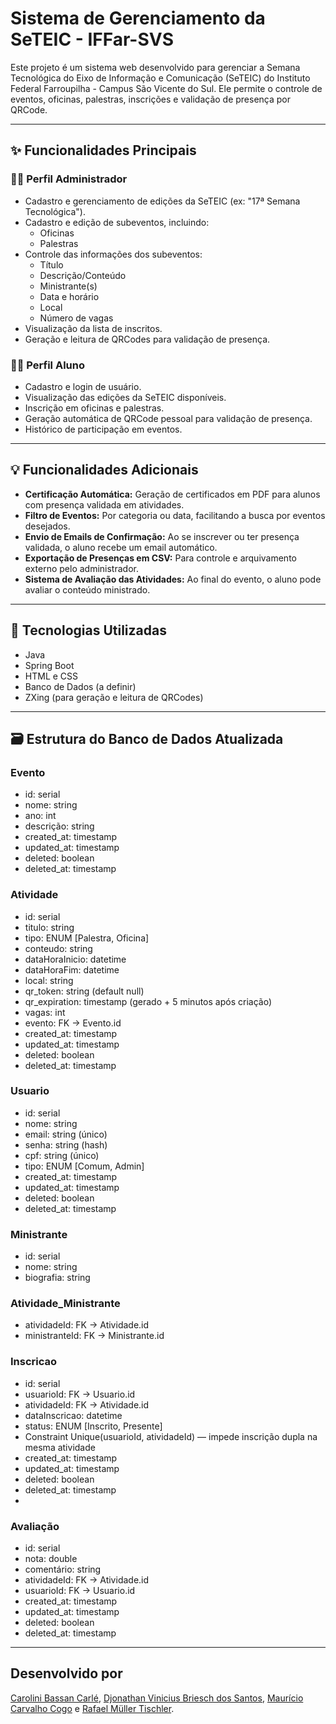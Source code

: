 # Sistema de Gerenciamento da SeTEIC - IFFar-SVS

Este projeto é um sistema web desenvolvido para gerenciar a Semana Tecnológica do Eixo de Informação e Comunicação (SeTEIC) do Instituto Federal Farroupilha - Campus São Vicente do Sul. Ele permite o controle de eventos, oficinas, palestras, inscrições e validação de presença por QRCode.

---

## ✨ Funcionalidades Principais

### 👩‍💻 Perfil Administrador
- Cadastro e gerenciamento de edições da SeTEIC (ex: "17ª Semana Tecnológica").
- Cadastro e edição de subeventos, incluindo:
  - Oficinas
  - Palestras
- Controle das informações dos subeventos:
  - Título
  - Descrição/Conteúdo
  - Ministrante(s)
  - Data e horário
  - Local
  - Número de vagas
- Visualização da lista de inscritos.
- Geração e leitura de QRCodes para validação de presença.

### 👨‍🎓 Perfil Aluno
- Cadastro e login de usuário.
- Visualização das edições da SeTEIC disponíveis.
- Inscrição em oficinas e palestras.
- Geração automática de QRCode pessoal para validação de presença.
- Histórico de participação em eventos.

---

## 💡 Funcionalidades Adicionais

- **Certificação Automática:** Geração de certificados em PDF para alunos com presença validada em atividades.
- **Filtro de Eventos:** Por categoria ou data, facilitando a busca por eventos desejados.
- **Envio de Emails de Confirmação:** Ao se inscrever ou ter presença validada, o aluno recebe um email automático.
- **Exportação de Presenças em CSV:** Para controle e arquivamento externo pelo administrador.
- **Sistema de Avaliação das Atividades:** Ao final do evento, o aluno pode avaliar o conteúdo ministrado.

---

## 🧰 Tecnologias Utilizadas

- Java  
- Spring Boot  
- HTML e CSS  
- Banco de Dados (a definir)  
- ZXing (para geração e leitura de QRCodes)  

---

## 🗃️ Estrutura do Banco de Dados Atualizada

### Evento
- id: serial  
- nome: string  
- ano: int  
- descrição: string  
- created_at: timestamp  
- updated_at: timestamp  
- deleted: boolean  
- deleted_at: timestamp  

### Atividade
- id: serial  
- titulo: string  
- tipo: ENUM [Palestra, Oficina]  
- conteudo: string  
- dataHoraInicio: datetime  
- dataHoraFim: datetime  
- local: string  
- qr_token: string (default null)  
- qr_expiration: timestamp (gerado + 5 minutos após criação)  
- vagas: int  
- evento: FK -> Evento.id  
- created_at: timestamp  
- updated_at: timestamp  
- deleted: boolean  
- deleted_at: timestamp  

### Usuario
- id: serial  
- nome: string  
- email: string (único)  
- senha: string (hash)  
- cpf: string (único)  
- tipo: ENUM [Comum, Admin]  
- created_at: timestamp  
- updated_at: timestamp  
- deleted: boolean  
- deleted_at: timestamp  

### Ministrante
- id: serial  
- nome: string  
- biografia: string  

### Atividade_Ministrante
- atividadeId: FK -> Atividade.id  
- ministranteId: FK -> Ministrante.id  

### Inscricao
- id: serial  
- usuarioId: FK -> Usuario.id  
- atividadeId: FK -> Atividade.id  
- dataInscricao: datetime  
- status: ENUM [Inscrito, Presente]  
- Constraint Unique(usuarioId, atividadeId) — impede inscrição dupla na mesma atividade  
- created_at: timestamp  
- updated_at: timestamp  
- deleted: boolean  
- deleted_at: timestamp
- 
### Avaliação

- id: serial  
- nota: double  
- comentário: string  
- atividadeId: FK -> Atividade.id  
- usuarioId: FK -> Usuario.id  
- created_at: timestamp  
- updated_at: timestamp  
- deleted: boolean  
- deleted_at: timestamp  

---

## Desenvolvido por  
[Carolini Bassan Carlé](https://github.com/CarolBassan), [Djonathan Vinicius Briesch dos Santos](https://github.com/Djonathan-Briesch), [Maurício Carvalho Cogo](https://github.com/MauricioCogo) e [Rafael Müller Tischler](https://github.com/rafaelTischler).

